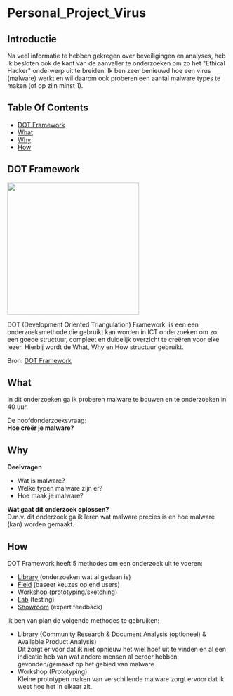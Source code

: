 # Personal_Project_Virus

## Introductie
Na veel informatie te hebben gekregen over beveiligingen en analyses, heb ik besloten ook de kant van de aanvaller te onderzoeken om zo het "Ethical Hacker" onderwerp uit te breiden. Ik ben zeer benieuwd hoe een virus (malware) werkt en wil daarom ook proberen een aantal malware types te maken (of op zijn minst 1).

## Table Of Contents
- [DOT Framework](#dot-framework)
- [What](#what)
- [Why](#why)
- [How](#How)

## DOT Framework

<img src=https://user-images.githubusercontent.com/58031089/114270834-cd543680-9a0e-11eb-9b01-7248641fab13.png width="300" height="300" />

DOT (Development Oriented Triangulation) Framework, is een een onderzoeksmethode die gebruikt kan worden in ICT onderzoeken om zo een goede structuur, compleet en duidelijk overzicht te creëren voor elke lezer. Hierbij wordt de What, Why en How structuur gebruikt.

Bron: [DOT Framework](https://ictresearchmethods.nl/The_DOT_Framework)

## What
In dit onderzoeken ga ik proberen malware te bouwen en te onderzoeken in 40 uur. 

De hoofdonderzoeksvraag:  
**Hoe creër je malware?**

## Why  
**Deelvragen**  
- Wat is malware?  
- Welke typen malware zijn er?  
- Hoe maak je malware?  
  
**Wat gaat dit onderzoek oplossen?**  
D.m.v. dit onderzoek ga ik leren wat malware precies is en hoe malware (kan) worden gemaakt.  

## How
DOT Framework heeft 5 methodes om een onderzoek uit te voeren:
- [Library](https://ictresearchmethods.nl/Category:Library) (onderzoeken wat al gedaan is)
- [Field](https://ictresearchmethods.nl/Category:Field) (baseer keuzes op end users) 
- [Workshop](https://ictresearchmethods.nl/Category:Workshop) (prototyping/sketching)
- [Lab](https://ictresearchmethods.nl/Category:Lab) (testing)
- [Showroom](https://ictresearchmethods.nl/Category:Showroom) (expert feedback)

Ik ben van plan de volgende methodes te gebruiken:  

- Library (Community Research & Document Analysis (optioneel) & Available Product Analysis)  
Dit zorgt er voor dat ik niet opnieuw het wiel hoef uit te vinden en al een indicatie heb van wat andere mensen al eerder hebben gevonden/gemaakt op het gebied van malware.
- Workshop (Prototyping)  
Kleine prototypen maken van verschillende malware zorgt ervoor dat ik weet hoe het in elkaar zit.
